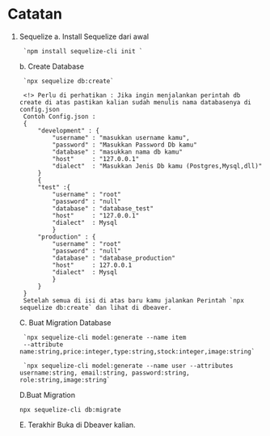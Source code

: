 # Catatan
1. Sequelize
    a. Install Sequelize dari awal 
        
        `npm install sequelize-cli init `

    b. Create Database 
        
        `npx sequelize db:create`

        <!> Perlu di perhatikan : Jika ingin menjalankan perintah db create di atas pastikan kalian sudah menulis nama databasenya di config.json 
        Contoh Config.json :
        {
            "development" : {
                "username" : "masukkan username kamu",
                "password" : "Masukkan Password Db kamu"
                "database" : "masukkan nama db kamu"
                "host"     : "127.0.0.1"
                "dialect"  : "Masukkan Jenis Db kamu (Postgres,Mysql,dll)"
            }
            {
            "test" :{
                "username" : "root"
                "password" : "null"
                "database" : "database_test"
                "host"     : "127.0.0.1"
                "dialect"  : Mysql
                }
            "production" : {
                "username" : "root"
                "password" : "null"
                "database" : "database_production"
                "host"     : 127.0.0.1
                "dialect"  : Mysql
                }
            }
        }
        Setelah semua di isi di atas baru kamu jalankan Perintah `npx sequelize db:create` dan lihat di dbeaver.
        
        

    C. Buat Migration Database
    
        `npx sequelize-cli model:generate --name item 
        --attribute name:string,price:integer,type:string,stock:integer,image:string`
        
        `npx sequelize-cli model:generate --name user --attributes username:string, email:string, password:string, role:string,image:string`
    
    D.Buat Migration
     
     `npx sequelize-cli db:migrate`
    
    E. Terakhir Buka di Dbeaver kalian.
     
